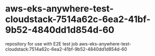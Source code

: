 # aws-eks-anywhere-test-cloudstack-7514a62c-6ea2-41bf-9b52-4840dd1d854d-60
repository for use with E2E test job aws-eks-anywhere-test-cloudstack:7514a62c-6ea2-41bf-9b52-4840dd1d854d-60
